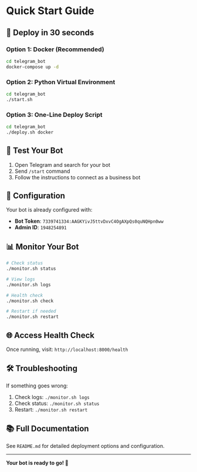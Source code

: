 # Quick Start Guide

## 🚀 Deploy in 30 seconds

### Option 1: Docker (Recommended)
```bash
cd telegram_bot
docker-compose up -d
```

### Option 2: Python Virtual Environment
```bash
cd telegram_bot
./start.sh
```

### Option 3: One-Line Deploy Script
```bash
cd telegram_bot
./deploy.sh docker
```

## 📱 Test Your Bot

1. Open Telegram and search for your bot
2. Send `/start` command
3. Follow the instructions to connect as a business bot

## 🔧 Configuration

Your bot is already configured with:
- **Bot Token**: `7339741334:AAGKYivJ5ttvDxvC4OgAXpQs0quNQHpn0ww`
- **Admin ID**: `1948254891`

## 📊 Monitor Your Bot

```bash
# Check status
./monitor.sh status

# View logs
./monitor.sh logs

# Health check
./monitor.sh check

# Restart if needed
./monitor.sh restart
```

## 🌐 Access Health Check

Once running, visit: `http://localhost:8000/health`

## 🛠️ Troubleshooting

If something goes wrong:
1. Check logs: `./monitor.sh logs`
2. Check status: `./monitor.sh status`
3. Restart: `./monitor.sh restart`

## 📚 Full Documentation

See `README.md` for detailed deployment options and configuration.

---

**Your bot is ready to go! 🎉**